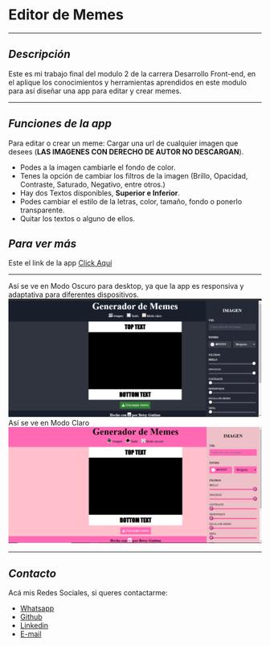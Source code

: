 # **Editor de Memes**
***
## _Descripción_
Este es mi trabajo final del modulo 2 de la carrera Desarrollo Front-end, en el aplique los conocimientos y herramientas aprendidos en este modulo para así
diseñar una app para editar y crear memes.
***
## _Funciones de la app_
Para editar o crear un meme: 
 Cargar una url de cualquier imagen que desees (**LAS IMAGENES CON DERECHO DE AUTOR NO DESCARGAN**).
* Podes a la imagen cambiarle el fondo de color.
* Tenes la opción de cambiar los filtros de la imagen (Brillo, Opacidad, Contraste, Saturado, Negativo, entre otros.)
* Hay dos Textos disponibles, **Superior e Inferior**. 
* Podes cambiar el estilo de la letras, color, tamaño, fondo o ponerlo transparente.
* Quitar los textos o alguno de ellos.

## _Para ver más_
Este el link de la app 
<a href="darling-crumble-fbeced.netlify.app/" target="_blank">Click Aquí</a>
***
Así se ve en Modo Oscuro para desktop, ya que la app es responsiva y adaptativa para diferentes dispositivos.
<img src="./img/capture-black.png" alt="editor de memes modo oscuro">
Así se ve en Modo Claro
<img src="./img/captune-pink.png" alt="editor de memes modo oscuro">
***
## _Contacto_
Acá mis Redes Sociales, si queres contactarme:
* <a href="http://wa.me/541134277653">Whatsapp</a>
* <a href="http://github.com/betsynohe">Github</a>
* <a href="http://www.linkedin.com/in/betsy-guitian-b36b06242/">Linkedin</a>
* <a href="mailto:betsyguitian@gmail.com">E-mail</a>
